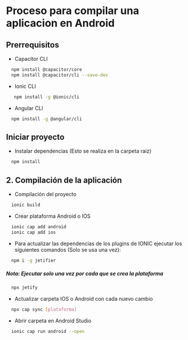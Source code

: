 
# Proceso para compilar una aplicacion en Android



<!-- <div align="center">
  <img src="https://drive.google.com/thumbnail?id=1MG5dqzFxEE6ZnChajpARbuuCJHzkY_0R">
</div>-->

##  Prerrequisitos

* Capacitor CLI
```sh
  npm install @capacitor/core
  npm install @capacitor/cli --save-dev
  ```
* Ionic  CLI
```sh
   npm install -g @ionic/cli
  ```
* Angular CLI
```sh
  npm install -g @angular/cli
  ```
##  Iniciar proyecto

* Instalar dependencias (Esto se realiza en la carpeta raiz)
```sh
  npm install
  ```

## 2. Compilación de la aplicación

* Compilación del proyecto
```sh
  ionic build
  ```

* Crear plataforma Android o IOS
```sh
  ionic cap add android
  ionic cap add ios
  ```

* Para actualizar las dependencias de los plugins de IONIC ejecutar los siguientes comandos (Solo se usa una vez):

```sh
  npm i -g jetifier
  ```
##### Nota: Ejecutar solo una vez por cada que se crea la plataforma

```sh
  npx jetify
  ```
* Actualizar carpeta IOS o Android con cada nuevo cambio

```sh
  npx cap sync [plataforma]
  ```
* Abrir carpeta en Android Studio

```sh
  ionic cap run android --open
  ```

